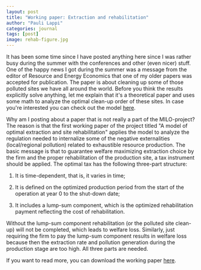 ```yaml
---
layout: post
title: "Working paper: Extraction and rehabilitation"
author: "Pauli Lappi"
categories: journal
tags: [post]
image: rehab-figure.jpg
---
```

It has been some time since I have posted anything here since I was rather busy during the summer with the conferences and other (even nicer) stuff. One of the happy news I got 
during the summer was a message from the editor of Resource and Energy Economics that one of my older papers was accepted for publication. The paper is about 
cleaning up some of those polluted sites we have all around the world. Before you think the results explicitly solve anything, let me explain that 
it's a theoretical paper and uses some math to analyze the optimal clean-up order of these sites. In case you're interested you can check out the model [here](https://www.sciencedirect.com/science/article/pii/S0928765518300678).

Why am I posting about a paper that is not really a part of the MILO-project? The reason is that the first working paper of the project titled 
"A model of optimal extraction and site rehabilitation" applies the model to analyze the regulation needed to internalize some of the negative externalities (local/regional pollution) related to exhaustible resource production. 
The basic message is that to guarantee welfare maximizing extraction choice by the firm and the proper rehabilitation of the production site, 
a tax instrument should be applied. The optimal tax has the following three-part structure:
 
1. It is time-dependent, that is, it varies in time;

2. It is defined on the optimized production period from the start of the operation at year 0 to the shut-down date;

3. It includes a lump-sum component, which is the optimized rehabilitation payment reflecting the cost of rehabilitation. 

Without the lump-sum component rehabilitation (or the polluted site clean-up) will not be completed, which leads to welfare loss. Similarly, just requiring the firm to pay the lump-sum component results in welfare loss
because then the extraction rate and pollution generation during the production stage are too high. All three parts are needed. 

If you want to read more, you can download the working paper [here](https://plappi.github.io/Milo/assets/rehab-wp-Lappi-2018.pdf).
